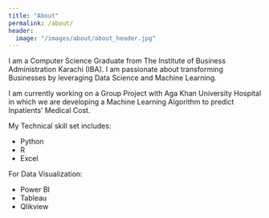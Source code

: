```yaml
---
title: "About"
permalink: /about/
header:
  image: "/images/about/about_header.jpg"
---
```


I am a Computer Science Graduate from The Institute of Business Administration Karachi (IBA). I am passionate about transforming Businesses by leveraging Data Science and Machine Learning. 

I am currently working on a Group Project with Aga Khan University Hospital in which we are developing a Machine Learning Algorithm to predict Inpatients’ Medical Cost.

My Technical skill set includes:

- Python
- R
- Excel 

For Data Visualization:
- Power BI
- Tableau
- Qlikview